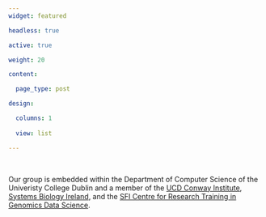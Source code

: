 ```yaml
---
widget: featured

headless: true

active: true

weight: 20

content:

  page_type: post

design:

  columns: 1
  
  view: list

---
```


<br>


Our group is embedded within the Department of Computer Science of the Univeristy College Dublin and a member of the [UCD Conway Institute](https://www.ucd.ie/conway/), [Systems Biology Ireland](https://www.ucd.ie/sbi/), and the [SFI Centre for Research Training in Genomics Data Science](https://genomicsdatascience.ie).  


<br>
